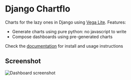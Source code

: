 # Django Chartflo

Charts for the lazy ones in Django using [Vega Lite](https://vega.github.io/vega-lite). Features:

- Generate charts using pure python: no javascript to write
- Compose dashboards using pre-generated charts

Check the [documentation](http://django-chartflo.readthedocs.io/en/latest/index.html) for install and usage
instructions

## Screenshot

![Dashboard screenshot](https://raw.github.com/synw/django-chartflo/master/docs/img/inflation_dash.png)

